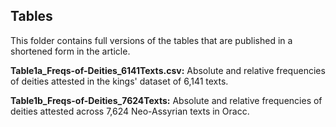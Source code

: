 ## Tables

This folder contains full versions of the tables that are published in a shortened form in the article.

<b>Table1a_Freqs-of-Deities_6141Texts.csv:</b> Absolute and relative frequencies of deities attested in the kings' dataset of 6,141 texts.

<b>Table1b_Freqs-of-Deities_7624Texts:</b> Absolute and relative frequencies of deities attested across 7,624 Neo-Assyrian texts in Oracc.

